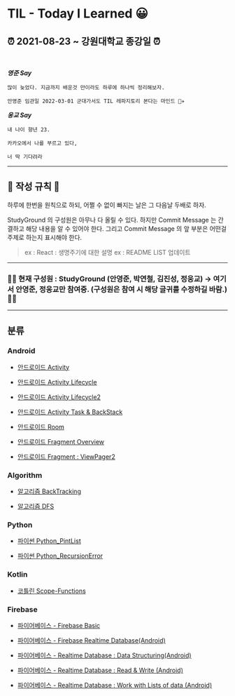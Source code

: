 # **TIL - Today I Learned 😀**

## **⏰ 2021-08-23 ~ 강원대학교 종강일 ⏰**

<br>

**_영준 Say_**

```
많이 늦었다. 지금까지 배운것 만이라도 하루에 하나씩 정리해보자.

안영준 임관일 2022-03-01 군대가서도 TIL 레파지토리 본다는 마인드 👨‍✈️
```

**_웅교 Say_**

```
내 나이 향년 23.

카카오에서 나를 부르고 있다,

너 딱 기다려라
```

---

## 📌 작성 규칙 📌

하루에 한번을 원칙으로 하되, 어쩔 수 없이 빠지는 날은 그 다음날 두배로 하자.

StudyGround 의 구성원은 아무나 다 올릴 수 있다. 하지만 Commit Message 는 간결하고 해당 내용을 알 수 있어야 한다. 그리고 Commit Message 의 앞 부분은 어떤걸 주제로 하는지 표시해야 한다.

> ex : React : 생명주기에 대한 설명
> ex : README LIST 업데이트

---

### 🙆‍♀️ 현재 구성원 : StudyGround (안영준, 박연철, 김진성, 정웅교) -> 여기서 안영준, 정웅교만 참여중. (구성원은 참여 시 해당 글귀를 수정하길 바람.) 🙆‍♂️

---

## 분류

### Android

- [안드로이드 Activity](https://github.com/KCSGround/TIL/blob/master/Android/Android-Activity.md)

- [안드로이드 Activity Lifecycle](https://github.com/KCSGround/TIL/blob/master/Android/Android-Activity-Lifecycle.md)

- [안드로이드 Activity Lifecycle2](https://github.com/KCSGround/TIL/blob/master/Android/Android-Activity-Lifecycle2.md)

- [안드로이드 Activity Task & BackStack](https://github.com/KCSGround/TIL/blob/master/Android/Android-Task-BackStack.md)

- [안드로이드 Room](https://github.com/KCSGround/TIL/blob/master/Android/Android-Room.md)

- [안드로이드 Fragment Overview](https://github.com/KCSGround/TIL/blob/master/Android/Android-Fragment-Overview.md)

- [안드로이드 Fragment : ViewPager2](https://github.com/KCSGround/TIL/blob/master/Android/Android-Fragment-ViewPager2.md)

### Algorithm

- [알고리즘 BackTracking](https://github.com/KCSGround/TIL/blob/master/Algorithm/Backtracking.md)

- [알고리즘 DFS](https://github.com/KCSGround/TIL/blob/master/Algorithm/DFS.md)

### Python

- [파이썬 Python_PintList](https://github.com/KCSGround/TIL/blob/master/Python/PrintList.md)

- [파이썬 Python_RecursionError](https://github.com/KCSGround/TIL/blob/master/Python/RecursionError.md)

### Kotlin

- [코틀린 Scope-Functions](https://github.com/KCSGround/TIL/blob/master/Kotlin/Scope-Functions.md)

### Firebase

- [파이어베이스 - Firebase Basic](https://github.com/KCSGround/TIL/blob/master/Firebase/Firebase-Basic.md)

- [파이어베이스 - Firebase Realtime Database(Android)](https://github.com/KCSGround/TIL/blob/master/Firebase/Firebase-Realtime-Android.md)

- [파이어베이스 - Realtime Database : Data Structuring(Android)](https://github.com/KCSGround/TIL/blob/master/Firebase/Firebase-DataStructure.md)

- [파이어베이스 - Realtime Database : Read & Write (Android)](https://github.com/KCSGround/TIL/blob/master/Firebase/Firebase-RW-Android.md)

- [파이어베이스 - Realtime Database : Work with Lists of data (Android)](https://github.com/KCSGround/TIL/blob/master/Firebase/Firebase-WorkWithListsOfData.md)
